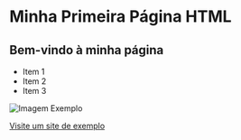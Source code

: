 <!DOCTYPE html>
<html lang="pt-br">
<head>
    <meta charset="UTF-8">
    <meta name="viewport" content="width=device-width, initial-scale=1.0">
    <title>Minha Primeira Página HTML</title>
</head>
<body>
    <h1>Minha Primeira Página HTML</h1>
    <h2>Bem-vindo à minha página</h2>
    <ul>
        <li>Item 1</li>
        <li>Item 2</li>
        <li>Item 3</li>
    </ul>
    <img src="https://img.estadao.com.br/resources/jpg/7/4/1448912460347.jpg" alt="Imagem Exemplo" />
    <p><a href="https://www.adorocinema.com/filmes/filme-242871/">Visite um site de exemplo</a></p>
</body>
</html>
